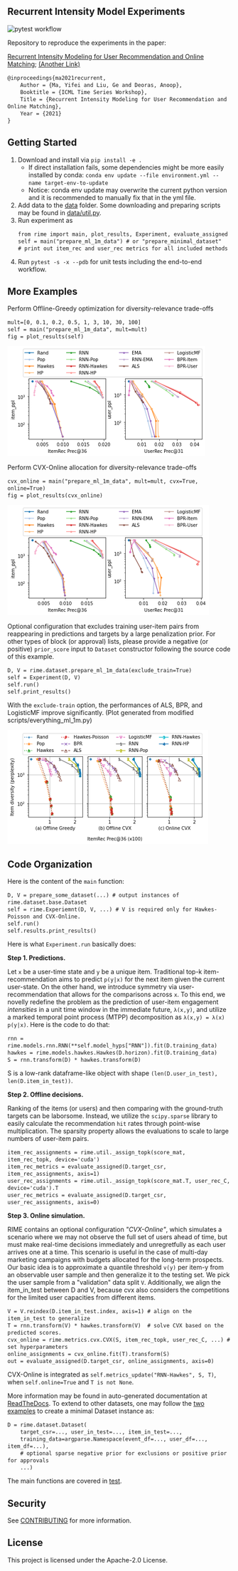 ## Recurrent Intensity Model Experiments

![pytest workflow](https://github.com/awslabs/recurrent-intensity-model-experiments/actions/workflows/python-app.yml/badge.svg)

Repository to reproduce the experiments in the paper:

[Recurrent Intensity Modeling for User Recommendation and Online Matching](http://roseyu.com/time-series-workshop/submissions/2021/TSW-ICML2021_paper_47.pdf);
[(Another Link)](https://www.amazon.science/publications/recurrent-intensity-modeling-for-user-recommendation-and-online-matching)

```
@inproceedings{ma2021recurrent,
    Author = {Ma, Yifei and Liu, Ge and Deoras, Anoop},
    Booktitle = {ICML Time Series Workshop},
    Title = {Recurrent Intensity Modeling for User Recommendation and Online Matching},
    Year = {2021}
}
```

## Getting Started

1. Download and install via `pip install -e .`
    - If direct installation fails, some dependencies might be more easily installed by conda: `conda env update --file environment.yml --name target-env-to-update`
    - Notice: conda env update may overwrite the current python version and it is recommended to manually fix that in the yml file.
2. Add data to the [data](data) folder. Some downloading and preparing scripts may be found in [data/util.py](data/util.py).
3. Run experiment as
    ```
    from rime import main, plot_results, Experiment, evaluate_assigned
    self = main("prepare_ml_1m_data") # or "prepare_minimal_dataset"
    # print out item_rec and user_rec metrics for all included methods
    ```
4. Run `pytest -s -x --pdb` for unit tests including the end-to-end workflow.

## More Examples

Perform Offline-Greedy optimization for diversity-relevance trade-offs
```
mult=[0, 0.1, 0.2, 0.5, 1, 3, 10, 30, 100]
self = main("prepare_ml_1m_data", mult=mult)
fig = plot_results(self)
```
![greedy-ml-1m](figure/greedy-ml-1m.png)

Perform CVX-Online allocation for diversity-relevance trade-offs
```
cvx_online = main("prepare_ml_1m_data", mult=mult, cvx=True, online=True)
fig = plot_results(cvx_online)
```
![online-ml-1m](figure/online-ml-1m.png)

Optional configuration that excludes training user-item pairs from reappearing in predictions and targets by a large penalization prior. For other types of block (or approval) lists, please provide a negative (or positive) `prior_score` input to `Dataset` constructor following the source code of this example.
```
D, V = rime.dataset.prepare_ml_1m_data(exclude_train=True)
self = Experiment(D, V)
self.run()
self.print_results()
```

With the `exclude-train` option, the performances of ALS, BPR, and LogisticMF improve significantly. (Plot generated from modified scripts/everything_ml_1m.py)

![exclude-train-ml-1m](figure/exclude-train-ml-1m.png)

## Code Organization

Here is the content of the `main` function:
```
D, V = prepare_some_dataset(...) # output instances of rime.dataset.base.Dataset
self = rime.Experiemnt(D, V, ...) # V is required only for Hawkes-Poisson and CVX-Online.
self.run()
self.results.print_results()
```

Here is what `Experiment.run` basically does:

**Step 1. Predictions.**

Let `x` be a user-time state and `y` be a unique item. Traditional top-k item-recommendation aims to predict `p(y|x)` for the next item given the current user-state. On the other hand, we introduce symmetry via user-recommendation that allows for the comparisons across `x`. To this end, we novelly redefine the problem as the prediction of user-item engagement *intensities* in a unit time window in the immediate future, `λ(x,y)`, and utilize a marked temporal point process (MTPP) decomposition as `λ(x,y) = λ(x) p(y|x)`. Here is the code to do that:
```
rnn = rime.models.rnn.RNN(**self.model_hyps["RNN"]).fit(D.training_data)
hawkes = rime.models.hawkes.Hawkes(D.horizon).fit(D.training_data)
S = rnn.transform(D) * hawkes.transform(D)
```
S is a low-rank dataframe-like object with shape `(len(D.user_in_test), len(D.item_in_test))`.

**Step 2. Offline decisions.**

Ranking of the items (or users) and then comparing with the ground-truth targets can be laborsome. Instead, we utilize the `scipy.sparse` library to easily calculate the recommendation `hit` rates through point-wise multiplication. The sparsity property allows the evaluations to scale to large numbers of user-item pairs.
```
item_rec_assignments = rime.util._assign_topk(score_mat, item_rec_topk, device='cuda')
item_rec_metrics = evaluate_assigned(D.target_csr, item_rec_assignments, axis=1)
user_rec_assignments = rime.util._assign_topk(score_mat.T, user_rec_C, device='cuda').T
user_rec_metrics = evaluate_assigned(D.target_csr, user_rec_assignments, axis=0)
```

**Step 3. Online simulation.**

RIME contains an optional configuration *"CVX-Online"*, which simulates a scenario where we may not observe the full set of users ahead of time, but must make real-time decisions immediately and unregretfully as each user arrives one at a time.
This scenario is useful in the case of multi-day marketing campaigns with budgets allocated for the long-term prospects.
Our basic idea is to approximate a quantile threshold `v(y)` per item-y from an observable user sample and then generalize it to the testing set.
We pick the user sample from a "validation" data split `V`.
Additionally, we align the item_in_test between D and V, because cvx also considers the competitions for the limited user capacities from different items.
```
V = V.reindex(D.item_in_test.index, axis=1) # align on the item_in_test to generalize
T = rnn.transform(V) * hawkes.transform(V)  # solve CVX based on the predicted scores.
cvx_online = rime.metrics.cvx.CVX(S, item_rec_topk, user_rec_C, ...) # set hyperparameters
online_assignments = cvx_online.fit(T).transform(S)
out = evaluate_assigned(D.target_csr, online_assignments, axis=0)
```

CVX-Online is integrated as `self.metrics_update("RNN-Hawkes", S, T)`,
when `self.online=True` and `T is not None`.

More information may be found in auto-generated documentation at [ReadTheDocs](https://recurrent-intensity-model-experiments.readthedocs.io/).
To extend to other datasets, one may follow the [two examples](src/rime/dataset/__init__.py) to create a minimal Dataset instance as:
```
D = rime.dataset.Dataset(
    target_csr=..., user_in_test=..., item_in_test=...,
    training_data=argparse.Namespace(event_df=..., user_df=..., item_df=...),
    # optional sparse negative prior for exclusions or positive prior for approvals
    ...)
```
The main functions are covered in [test](test).


## Security

See [CONTRIBUTING](CONTRIBUTING.md#security-issue-notifications) for more information.

## License

This project is licensed under the Apache-2.0 License.

